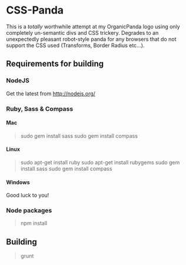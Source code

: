 CSS-Panda
=========

This is a *totally* worthwhile attempt at my OrganicPanda logo using only completely un-semantic divs and CSS trickery. Degrades to an unexpectedly pleasant robot-style panda for any browsers that do not support the CSS used (Transforms, Border Radius etc...).

## Requirements for building

### NodeJS
Get the latest from http://nodejs.org/

### Ruby, Sass & Compass
#### Mac
> sudo gem install sass
> sudo gem install compass

#### Linux
> sudo apt-get install ruby
> sudo apt-get install rubygems
> sudo gem install sass
> sudo gem install compass

#### Windows
Good luck to you!

### Node packages
> npm install

## Building
> grunt 
